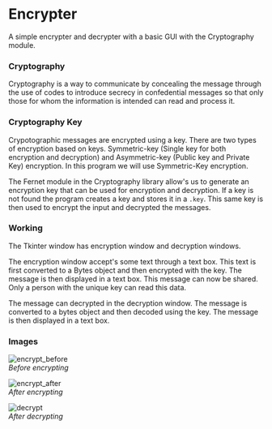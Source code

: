 # Encrypter
A simple encrypter and decrypter with a basic GUI with the Cryptography module.

### Cryptography
Cryptography is a way to communicate by concealing the message through the use of codes to introduce secrecy in confedential messages so that only those for whom the information is intended can read and process it.

### Cryptography Key
Crypotographic messages are encrypted using a key. 
There are two types of encryption based on keys. 
Symmetric-key (Single key for both encryption and decryption) and Asymmetric-key (Public key and Private Key) encryption.
In this program we will use Symmetric-Key encryption.

The Fernet module in the Cryptography library allow's us to generate an encryption key that can be used for encryption and decryption.
If a key is not found the program creates a key and stores it in a `.key`.
This same key is then used to encrypt the input and decrypted the messages.

### Working
The Tkinter window has encryption window and decryption windows.

The encryption window accept's some text through a text box.
This text is first converted to a Bytes object and then encrypted with the key.
The message is then displayed in a text box.
This message can now be shared. Only a person with the unique key can read this data.

The message can decrypted in the decryption window.
The message is converted to a bytes object and then decoded using the key.
The message is then displayed in a text box.

### Images
![encrypt_before](https://github.com/shri30yans/Encoder-Decoder/blob/main/images/encrypt_before.png)   
*Before encrypting* 

![encrypt_after](https://github.com/shri30yans/Encoder-Decoder/blob/main/images/encrypt_after.png)   
*After encrypting* 

![decrypt](https://github.com/shri30yans/Encoder-Decoder/blob/main/images/decrypt.png)  
*After decrypting* 


